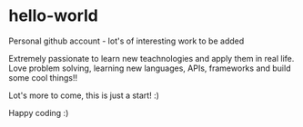 # hello-world
Personal github account - lot's of interesting work to be added


Extremely passionate to learn new teachnologies and apply them in real life.
Love problem solving, learning new languages, APIs, frameworks and build some cool things!!


Lot's more to come, this is just a start! :)

Happy coding :)
